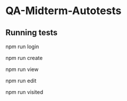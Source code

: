# QA-Midterm-Autotests

## Running tests

npm run login

npm run create

npm run view

npm run edit

npm run visited
